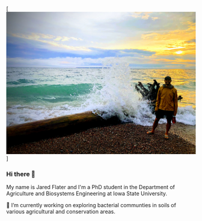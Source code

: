
[![Header](https://raw.githubusercontent.com/jflater/jflater/main/IMG_2683-EFFECTS.jpg "Header")]
### Hi there 👋
My name is Jared Flater and I'm a PhD student in the Department of Agriculture and Biosystems Engineering at Iowa State University. 

🔭 I’m currently working on exploring bacterial communties in soils of various agricultural and conservation areas. 
<!--
**jflater/jflater** is a ✨ _special_ ✨ repository because its `README.md` (this file) appears on your GitHub profile.

Here are some ideas to get you started:

- 🔭 I’m currently working on ...
- 🌱 I’m currently learning ...
- 👯 I’m looking to collaborate on ...
- 🤔 I’m looking for help with ...
- 💬 Ask me about ...
- 📫 How to reach me: ...
- 😄 Pronouns: ...
- ⚡ Fun fact: ...
-->

